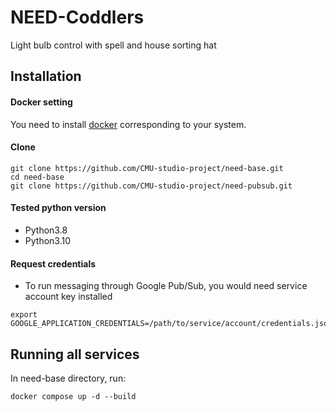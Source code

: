 # NEED-Coddlers
Light bulb control with spell and house sorting hat

## Installation

#### Docker setting
You need to install [docker](https://docs.docker.com/get-docker/) corresponding to your system.

#### Clone
```shell
git clone https://github.com/CMU-studio-project/need-base.git
cd need-base
git clone https://github.com/CMU-studio-project/need-pubsub.git
```

#### Tested python version
- Python3.8
- Python3.10

#### Request credentials
- To run messaging through Google Pub/Sub, you would need service account key installed
```shell
export GOOGLE_APPLICATION_CREDENTIALS=/path/to/service/account/credentials.json
```

## Running all services
In need-base directory, run:
```shell
docker compose up -d --build
```

